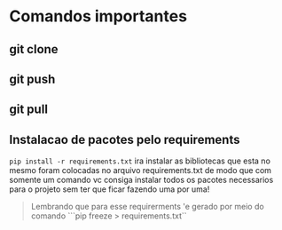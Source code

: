 # Comandos importantes

## git clone

## git push

## git pull

## Instalacao de pacotes pelo requirements
``` pip install -r requirements.txt ```
ira instalar as bibliotecas que esta no mesmo foram colocadas no arquivo requirements.txt de modo que com somente um comando vc consiga instalar todos os pacotes necessarios para o projeto sem ter que ficar fazendo uma por uma! 
> Lembrando que para esse requirerments 'e gerado por meio do comando ```pip freeze > requirements.txt`` 

